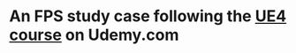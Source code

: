 An FPS study case following the [UE4 course](https://www.udemy.com/unrealcourse/learn/v4/t/lecture/5587498?start=0) on Udemy.com
================================================================
